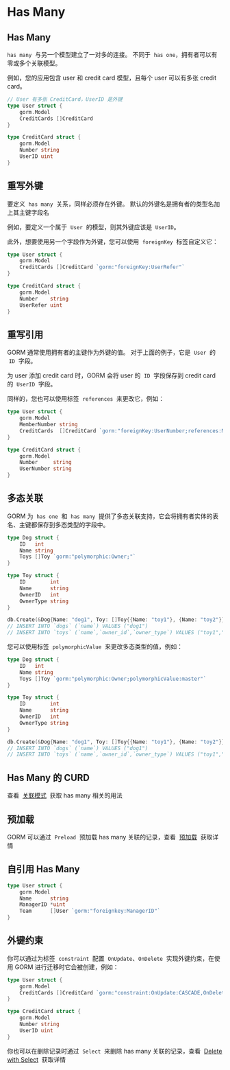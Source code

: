 # Has Many

## Has Many

`has many`  与另一个模型建立了一对多的连接。 不同于  `has one`，拥有者可以有零或多个关联模型。

例如，您的应用包含 user 和 credit card 模型，且每个 user 可以有多张 credit card。

```go
// User 有多张 CreditCard，UserID 是外键
type User struct {
    gorm.Model
    CreditCards []CreditCard
}

type CreditCard struct {
    gorm.Model
    Number string
    UserID uint
}
```

## 重写外键

要定义  `has many`  关系，同样必须存在外键。 默认的外键名是拥有者的类型名加上其主键字段名

例如，要定义一个属于  `User`  的模型，则其外键应该是  `UserID`。

此外，想要使用另一个字段作为外键，您可以使用  `foreignKey`  标签自定义它：

```go
type User struct {
    gorm.Model
    CreditCards []CreditCard `gorm:"foreignKey:UserRefer"`
}

type CreditCard struct {
    gorm.Model
    Number    string
    UserRefer uint
}
```

## 重写引用

GORM 通常使用拥有者的主键作为外键的值。 对于上面的例子，它是  `User`  的  `ID`  字段。

为 user 添加 credit card 时，GORM 会将 user 的  `ID`  字段保存到 credit card 的  `UserID`  字段。

同样的，您也可以使用标签  `references`  来更改它，例如：

```go
type User struct {
    gorm.Model
    MemberNumber string
    CreditCards  []CreditCard `gorm:"foreignKey:UserNumber;references:MemberNumber"`
}

type CreditCard struct {
    gorm.Model
    Number     string
    UserNumber string
}
```

## 多态关联

GORM 为  `has one`  和  `has many`  提供了多态关联支持，它会将拥有者实体的表名、主键都保存到多态类型的字段中。

```go
type Dog struct {
    ID   int
    Name string
    Toys []Toy `gorm:"polymorphic:Owner;"`
}

type Toy struct {
    ID        int
    Name      string
    OwnerID   int
    OwnerType string
}

db.Create(&Dog{Name: "dog1", Toy: []Toy{{Name: "toy1"}, {Name: "toy2"}}})
// INSERT INTO `dogs` (`name`) VALUES ("dog1")
// INSERT INTO `toys` (`name`,`owner_id`,`owner_type`) VALUES ("toy1","1","dogs"), ("toy2","1","dogs")
```

您可以使用标签  `polymorphicValue`  来更改多态类型的值，例如：

```go
type Dog struct {
    ID   int
    Name string
    Toys []Toy `gorm:"polymorphic:Owner;polymorphicValue:master"`
}

type Toy struct {
    ID        int
    Name      string
    OwnerID   int
    OwnerType string
}

db.Create(&Dog{Name: "dog1", Toy: []Toy{{Name: "toy1"}, {Name: "toy2"}}})
// INSERT INTO `dogs` (`name`) VALUES ("dog1")
// INSERT INTO `toys` (`name`,`owner_id`,`owner_type`) VALUES ("toy1","1","master"), ("toy2","1","master")
```

## Has Many 的 CURD

查看  [关联模式](https://gorm.io/zh_CN/docs/associations.html#Association-Mode)  获取 has many 相关的用法

## 预加载

GORM 可以通过  `Preload`  预加载 has many 关联的记录，查看  [预加载](https://gorm.io/zh_CN/docs/preload.html)  获取详情

## 自引用 Has Many

```go
type User struct {
    gorm.Model
    Name      string
    ManagerID *uint
    Team      []User `gorm:"foreignkey:ManagerID"`
}
```

## 外键约束

你可以通过为标签  `constraint`  配置  `OnUpdate`、`OnDelete`  实现外键约束，在使用 GORM 进行迁移时它会被创建，例如：

```go
type User struct {
    gorm.Model
    CreditCards []CreditCard `gorm:"constraint:OnUpdate:CASCADE,OnDelete:SET NULL;"`
}

type CreditCard struct {
    gorm.Model
    Number string
    UserID uint
}
```

你也可以在删除记录时通过  `Select`  来删除 has many 关联的记录，查看  [Delete with Select](https://gorm.io/zh_CN/docs/associations.html#delete_with_select)  获取详情
